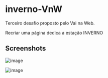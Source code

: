 # inverno-VnW

Terceiro desafio proposto pelo Vai na Web. 

Recriar uma página dedica a estação INVERNO

## Screenshots

![image](https://github.com/TheBILEU/inverno-VnW/assets/135283567/e28aa2fe-2195-479b-b659-59fd133591e4)

![image](https://github.com/TheBILEU/inverno-VnW/assets/135283567/f18bafc8-f5d9-4b09-a816-2799674e2752)
